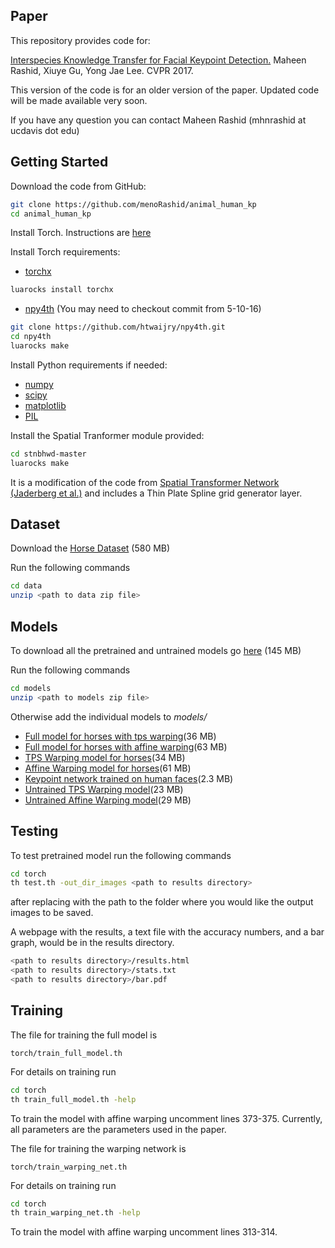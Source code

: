 ## Paper
This repository provides code for:

[Interspecies Knowledge Transfer for Facial Keypoint Detection.](https://arxiv.org/abs/1704.04023) Maheen Rashid, Xiuye Gu, Yong Jae Lee. CVPR 2017.

This version of the code is for an older version of the paper. Updated code will be made available very soon.

If you have any question you can contact Maheen Rashid (mhnrashid at ucdavis dot edu)

## Getting Started

Download the code from GitHub:
```bash
git clone https://github.com/menoRashid/animal_human_kp
cd animal_human_kp
```
Install Torch. Instructions are [here](http://torch.ch/docs/getting-started.html)

Install Torch requirements:
* [torchx](https://github.com/nicholas-leonard/torchx)
```bash
luarocks install torchx
```
* [npy4th](https://github.com/htwaijry/npy4th) (You may need to checkout commit from 5-10-16)
```bash
git clone https://github.com/htwaijry/npy4th.git
cd npy4th
luarocks make
```

Install Python requirements if needed:
* [numpy](http://www.numpy.org/)
* [scipy](https://www.scipy.org/install.html)
* [matplotlib](http://matplotlib.org/users/installing.html)
* [PIL](http://www.pythonware.com/products/pil/)

Install the Spatial Tranformer module provided:
```bash
cd stnbhwd-master
luarocks make
```
It is a modification of the code from [Spatial Transformer Network (Jaderberg et al.)](https://github.com/qassemoquab/stnbhwd) and includes a Thin Plate Spline grid generator layer.

## Dataset
Download the [Horse Dataset](https://www.dropbox.com/s/9t770jhcjqo3mmg/release_data.zip) (580 MB)

Run the following commands
```bash
cd data
unzip <path to data zip file>
```

## Models
To download all the pretrained and untrained models go [here](https://www.dropbox.com/s/44ocinlmx8mp8v2/release_models.zip) (145 MB)

Run the following commands
```bash
cd models
unzip <path to models zip file>
```
Otherwise add the individual models to *models/*
* [Full model for horses with tps warping](https://www.dropbox.com/s/g0e7tj2r708eue1/horse_full_model_tps.dat)(36 MB)
* [Full model for horses with affine warping](https://www.dropbox.com/s/3vj7nts5f1v0ry0/horse_full_model_affine.dat)(63 MB)
* [TPS Warping model for horses](https://www.dropbox.com/s/3un0dild6xar8uf/horse_tps_model.dat)(34 MB)
* [Affine Warping model for horses](https://www.dropbox.com/s/o146cyvnx6hxy47/horse_affine_model.dat)(61 MB)
* [Keypoint network trained on human faces](https://www.dropbox.com/s/ksnzq43fvbsstyp/human_face_model.dat)(2.3 MB)
* [Untrained TPS Warping model](https://www.dropbox.com/s/rvqf2qtmaklvoff/tps_localization_net_untrained.dat)(23 MB)
* [Untrained Affine Warping model](https://www.dropbox.com/s/9o7mblgt1ftkebo/affine_localization_net_untrained.dat)(29 MB)

## Testing
To test pretrained model run the following commands
```bash
cd torch
th test.th -out_dir_images <path to results directory>
```
after replacing <path to results directory> with the path to the folder where you would like the output images to be saved.

A webpage with the results, a text file with the accuracy numbers, and a bar graph, would be in the results directory.
```bash
<path to results directory>/results.html
<path to results directory>/stats.txt
<path to results directory>/bar.pdf
```

## Training
The file for training the full model is 
```
torch/train_full_model.th
```
For details on training run 
```bash
cd torch
th train_full_model.th -help
```
To train the model with affine warping uncomment lines 373-375. Currently, all parameters are the parameters used in the paper.

The file for training the warping network is 
```
torch/train_warping_net.th
```
For details on training run
```bash
cd torch
th train_warping_net.th -help
```
To train the model with affine warping uncomment lines 313-314.
